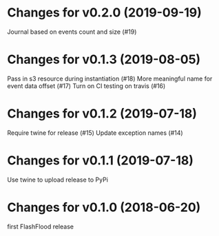 # Changes for v0.2.0 (2019-09-19)
Journal based on events count and size (#19)

# Changes for v0.1.3 (2019-08-05)
Pass in s3 resource during instantiation (#18)
More meaningful name for event data offset (#17)
Turn on CI testing on travis (#16)

# Changes for v0.1.2 (2019-07-18)
Require twine for release (#15)
Update exception names (#14)

# Changes for v0.1.1 (2019-07-18)
Use twine to upload release to PyPi

# Changes for v0.1.0 (2018-06-20)
first FlashFlood release
